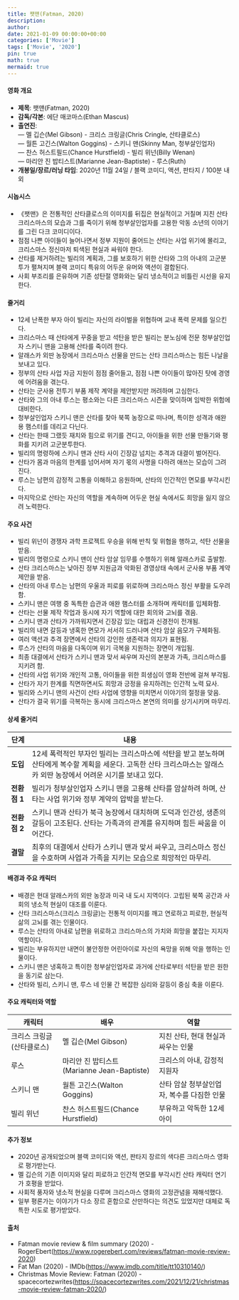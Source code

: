 ```yaml
---
title: 팻맨(Fatman, 2020)
description: 
author: 
date: 2021-01-09 00:00:00+00:00
categories: ['Movie']
tags: ['Movie', '2020']
pin: true
math: true
mermaid: true
---
```

#### 영화 개요

- **제목**: 팻맨(Fatman, 2020)  
- **감독/각본**: 에단 매코마스(Ethan Mascus)  
- **출연진**:  
  — 멜 깁슨(Mel Gibson) - 크리스 크링글(Chris Cringle, 산타클로스)  
  — 월튼 고긴스(Walton Goggins) - 스키니 맨(Skinny Man, 청부살인업자)  
  — 찬스 허스트필드(Chance Hurstfield) - 빌리 위넌(Billy Wenan)  
  — 마리안 진 밥티스트(Marianne Jean-Baptiste) - 루스(Ruth)  
- **개봉일/장르/러닝 타임**: 2020년 11월 24일 / 블랙 코미디, 액션, 판타지 / 100분 내외  

#### 시놉시스

- 《팻맨》은 전통적인 산타클로스의 이미지를 뒤집은 현실적이고 거칠며 지친 산타 크리스마스의 모습과 그를 죽이기 위해 청부살인업자를 고용한 악동 소년의 이야기를 그린 다크 코미디이다.  
- 점점 나쁜 아이들이 늘어나면서 정부 지원이 줄어드는 산타는 사업 위기에 몰리고, 크리스마스 정신마저 퇴색된 현실과 싸워야 한다.  
- 산타를 제거하려는 빌리의 계획과, 그를 보호하기 위한 산타와 그의 아내의 고군분투가 펼쳐지며 블랙 코미디 특유의 어두운 유머와 액션이 결합된다.  
- 사회 부조리를 은유하며 기존 성탄절 영화와는 달리 냉소적이고 비틀린 시선을 유지한다.  

#### 줄거리

- 12세 난폭한 부자 아이 빌리는 자신의 라이벌을 위협하며 교내 폭력 문제를 일으킨다.  
- 크리스마스 때 산타에게 꾸중을 받고 석탄을 받은 빌리는 분노심에 전문 청부살인업자 스키니 맨을 고용해 산타를 죽이려 한다.  
- 알래스카 외딴 농장에서 크리스마스 선물을 만드는 산타 크리스마스는 힘든 나날을 보내고 있다.  
- 정부의 산타 사업 자금 지원이 점점 줄어들고, 점점 나쁜 아이들이 많아진 탓에 경영에 어려움을 겪는다.  
- 산타는 군사용 전투기 부품 제작 계약을 제안받지만 꺼려하며 고심한다.  
- 산타와 그의 아내 루스는 평소와는 다른 크리스마스 시즌을 맞이하며 임박한 위험에 대비한다.  
- 청부살인업자 스키니 맨은 산타를 찾아 북쪽 농장으로 떠나며, 특이한 성격과 애완용 햄스터를 데리고 다닌다.  
- 산타는 한때 그랬듯 재치와 힘으로 위기를 견디고, 아이들을 위한 선물 만들기와 평화를 지키려 고군분투한다.  
- 빌리의 명령하에 스키니 맨과 산타 사이 긴장감 넘치는 추격과 대결이 벌어진다.  
- 산타가 몸과 마음의 한계를 넘어서며 자기 몫의 사명을 다하려 애쓰는 모습이 그려진다.  
- 루스는 남편의 감정적 고통을 이해하고 응원하며, 산타의 인간적인 면모를 부각시킨다.  
- 마지막으로 산타는 자신의 역할을 계속하며 어두운 현실 속에서도 희망을 잃지 않으려 노력한다.  

#### 주요 사건

- 빌리 위넌이 경쟁자 과학 프로젝트 우승을 위해 반칙 및 위협을 행하고, 석탄 선물을 받음.  
- 빌리의 명령으로 스키니 맨이 산타 암살 임무를 수행하기 위해 알래스카로 출발함.  
- 산타 크리스마스는 낮아진 정부 지원금과 악화된 경영상태 속에서 군사용 부품 계약 제안을 받음.  
- 산타의 아내 루스는 남편의 우울과 피로를 위로하며 크리스마스 정신 부활을 도우려 함.  
- 스키니 맨은 여행 중 독특한 습관과 애완 햄스터를 소개하며 캐릭터를 입체화함.  
- 산타는 선물 제작 작업과 동시에 자기 역할에 대한 회의와 고뇌를 겪음.  
- 스키니 맨과 산타가 가까워지면서 긴장감 있는 대립과 신경전이 전개됨.  
- 빌리의 내면 갈등과 냉혹한 면모가 서서히 드러나며 산타 암살 음모가 구체화됨.  
- 여러 액션과 추격 장면에서 산타의 강인한 생존력과 의지가 표현됨.  
- 루스가 산타의 마음을 다독이며 위기 극복을 지원하는 장면이 개입됨.  
- 최종 대결에서 산타가 스키니 맨과 맞서 싸우며 자신의 본분과 가족, 크리스마스를 지키려 함.  
- 산타의 사업 위기와 개인적 고통, 아이들을 위한 희생심이 영화 전반에 걸쳐 부각됨.  
- 산타가 자기 한계를 직면하면서도 희망과 긍정을 유지하려는 인간적 노력 묘사.  
- 빌리와 스키니 맨의 사건이 산타 사업에 영향을 미치면서 이야기의 절정을 맞음.  
- 산타가 결국 위기를 극복하는 동시에 크리스마스 본연의 의미를 상기시키며 마무리.  

#### 상세 줄거리

| **단계** | **내용** |
|----------|----------|
| **도입** | 12세 폭력적인 부자인 빌리는 크리스마스에 석탄을 받고 분노하며 산타에게 복수할 계획을 세운다. 고독한 산타 크리스마스는 알래스카 외딴 농장에서 어려운 시기를 보내고 있다.  |
| **전환점 1** | 빌리가 청부살인업자 스키니 맨을 고용해 산타를 암살하려 하며, 산타는 사업 위기와 정부 계약의 압박을 받는다.  |
| **전환점 2** | 스키니 맨과 산타가 북극 농장에서 대치하며 도덕과 인간성, 생존의 갈등이 고조된다. 산타는 가족과의 관계를 유지하며 힘든 싸움을 이어간다.  |
| **결말** | 최후의 대결에서 산타가 스키니 맨과 맞서 싸우고, 크리스마스 정신을 수호하며 사업과 가족을 지키는 모습으로 희망적인 마무리.  |

#### 배경과 주요 캐릭터

- 배경은 현대 알래스카의 외딴 농장과 미국 내 도시 지역이다. 고립된 북쪽 공간과 사회의 냉소적 현실이 대조를 이룬다.  
- 산타 크리스마스(크리스 크링글)는 전통적 이미지를 깨고 연로하고 피로한, 현실적 삶의 고뇌를 겪는 인물이다.  
- 루스는 산타의 아내로 남편을 위로하고 크리스마스의 가치와 희망을 붙잡는 지지자 역할이다.  
- 빌리는 부유하지만 내면이 불안정한 어린아이로 자신의 욕망을 위해 악을 행하는 인물이다.  
- 스키니 맨은 냉혹하고 특이한 청부살인업자로 과거에 산타로부터 석탄을 받은 원한을 동기로 삼는다.  
- 산타와 빌리, 스키니 맨, 루스 네 인물 간 복잡한 심리와 갈등이 중심 축을 이룬다.  

#### 주요 캐릭터와 역할

| **캐릭터**     | **배우**                 | **역할**                           |
|----------------|--------------------------|----------------------------------|
| 크리스 크링글(산타클로스) | 멜 깁슨(Mel Gibson)         | 지친 산타, 현대 현실과 싸우는 인물       |
| 루스            | 마리안 진 밥티스트(Marianne Jean-Baptiste) | 크리스의 아내, 감정적 지원자             |
| 스키니 맨        | 월튼 고긴스(Walton Goggins)  | 산타 암살 청부살인업자, 복수를 다짐한 인물 |
| 빌리 위넌        | 찬스 허스트필드(Chance Hurstfield) | 부유하고 악독한 12세 아이                |

#### 추가 정보

- 2020년 공개되었으며 블랙 코미디와 액션, 판타지 장르의 색다른 크리스마스 영화로 평가받는다.  
- 멜 깁슨의 기존 이미지와 달리 피로하고 인간적 면모를 부각시킨 산타 캐릭터 연기가 호평을 받았다.  
- 사회적 풍자와 냉소적 현실을 다루며 크리스마스 영화의 고정관념을 재해석했다.  
- 일부 평론가는 이야기가 다소 장르 혼합으로 산만하다는 의견도 있었지만 대체로 독특한 시도로 평가받았다.  

#### 출처

- Fatman movie review & film summary (2020) - RogerEbert(https://www.rogerebert.com/reviews/fatman-movie-review-2020)  
- Fat Man (2020) - IMDb(https://www.imdb.com/title/tt10310140/)  
- Christmas Movie Review: Fatman (2020) - spacecortezwrites(https://spacecortezwrites.com/2021/12/21/christmas-movie-review-fatman-2020/)
